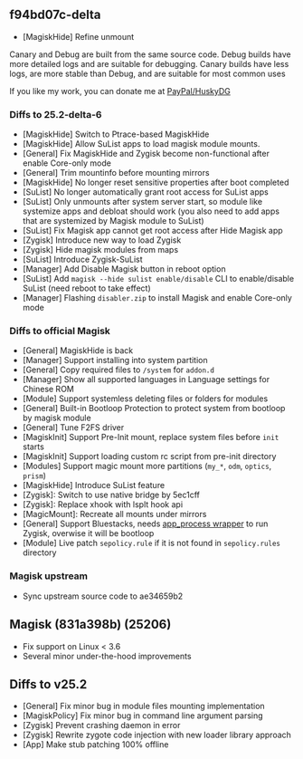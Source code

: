 ## f94bd07c-delta

- [MagiskHide] Refine unmount

Canary and Debug are built from the same source code.  Debug builds have more detailed logs and are suitable for debugging. Canary builds have less logs, are more stable than Debug, and are suitable for most common uses

If you like my work, you can donate me at [PayPal/HuskyDG](http://paypal.me/huskydg)

### Diffs to 25.2-delta-6

- [MagiskHide] Switch to Ptrace-based MagiskHide
- [MagiskHide] Allow SuList apps to load magisk module mounts.
- [General] Fix MagiskHide and Zygisk become non-functional after enable Core-only mode
- [General] Trim mountinfo before mounting mirrors
- [MagiskHide] No longer reset sensitive properties after boot completed
- [SuList] No longer automatically grant root access for SuList apps
- [SuList] Only unmounts after system server start, so module like systemize apps and debloat should work (you also need to add apps that are systemized by Magisk module to SuList)
- [SuList] Fix Magisk app cannot get root access after Hide Magisk app
- [Zygisk] Introduce new way to load Zygisk
- [Zygisk] Hide magisk modules from maps
- [SuList] Introduce Zygisk-SuList
- [Manager] Add Disable Magisk button in reboot option
- [SuList] Add `magisk --hide sulist enable/disable` CLI to enable/disable SuList (need reboot to take effect)
- [Manager] Flashing `disabler.zip` to install Magisk and enable Core-only mode

### Diffs to official Magisk

- [General] MagiskHide is back
- [Manager] Support installing into system partition
- [General] Copy required files to `/system` for `addon.d`
- [Manager] Show all supported languages in Language settings for Chinese ROM
- [Module] Support systemless deleting files or folders for modules
- [General] Built-in Bootloop Protection to protect system from bootloop by magisk module
- [General] Tune F2FS driver
- [MagiskInit] Support Pre-Init mount, replace system files before `init` starts
- [MagiskInit] Support loading custom rc script from pre-init directory
- [Modules] Support magic mount more partitions (`my_*`, `odm`, `optics`, `prism`)
- [MagiskHide] Introduce SuList feature
- [Zygisk]: Switch to use native bridge by 5ec1cff
- [Zygisk]: Replace xhook with lsplt hook api
- [MagicMount]: Recreate all mounts under mirrors
- [General] Support Bluestacks, needs [app_process wrapper](https://github.com/HuskyDG/app_process_wrapper/releases) to run Zygisk, overwise it will be bootloop
- [Module] Live patch `sepolicy.rule` if it is not found in `sepolicy.rules` directory

### Magisk upstream

- Sync upstream source code to ae34659b2

## Magisk (831a398b) (25206)

- Fix support on Linux < 3.6
- Several minor under-the-hood improvements

## Diffs to v25.2

- [General] Fix minor bug in module files mounting implementation
- [MagiskPolicy] Fix minor bug in command line argument parsing
- [Zygisk] Prevent crashing daemon in error
- [Zygisk] Rewrite zygote code injection with new loader library approach
- [App] Make stub patching 100% offline
